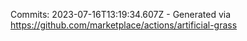 Commits: 2023-07-16T13:19:34.607Z - Generated via https://github.com/marketplace/actions/artificial-grass
<br>
